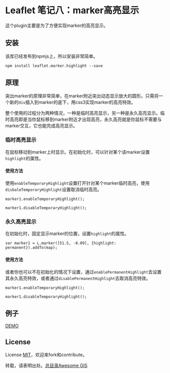 # Leaflet 笔记八：marker高亮显示

这个plugin主要是为了方便实现marker的高亮显示。

## 安装

该库已经发布到npmjs上，所以安装非常简单。

```
npm install leaflet.marker.highlight --save
```

## 原理

突出marker的原理非常简单，在marker附近突出动态显示放大的圆形。只需将一个新的`div`插入到marker的底下，用css3实现marker的高亮特效。

整个使用的过程分为两种情况，一种是临时高亮显示，另一种是永久高亮显示。临时高亮即是当你鼠标移到marker附近才出现高亮，永久高亮就是你鼠标不需要与marker交互，它也能完成高亮显示。

### 临时高亮显示

在鼠标移动到marker上时显示。在初始化时，可以针对某个该marker设置`highlight`的属性。

#### 使用方法

使用`enableTemporaryHighlight`设置打开针对某个marker临时高亮，使用`disbaleTemporaryHighlight`设置取消临时高亮。

```
marker1.enableTemporaryHighlight();
```

```
marker1.disableTemporaryHighlight();
```

### 永久高亮显示

在初始化时，固定显示marker的位置，设置`highlight`的属性。

```
var marker1 = L.marker([51.5, -0.09], {highlight: permanent}).addTo(map);
```

#### 使用方法

或者你也可以不在初始化的情况下设置，通过`enablePermanentHighlight`去设置其永久高亮特效，或者通过`disablePermanentHighlight`去取消高亮特效。
```
marker1.enableTemporaryHighlight();
```

```
marker1.disableTemporaryHighlight();
```


## 例子

[DEMO](https://brandonxiang.github.io/leaflet.marker.highlight/examples/)

## License

License [MIT](https://github.com/brandonxiang/leaflet.marker.highlight/blob/master/LICENSE)，欢迎来fork和contribute。

转载，请表明出处。[总目录Awesome GIS](http://www.jianshu.com/p/3b3efa92dd6d)